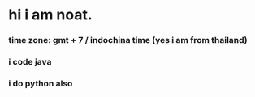 # hi i am noat.
### time zone: gmt + 7 / indochina time (yes i am from thailand)
### i code java
### i do python also
